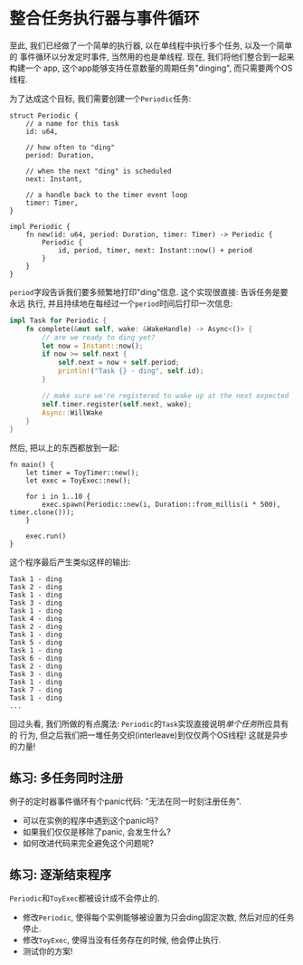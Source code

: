 # 整合任务执行器与事件循环

至此, 我们已经做了一个简单的执行器, 以在单线程中执行多个任务, 以及一个简单的
事件循环以分发定时事件, 当然用的也是单线程. 现在, 我们将他们整合到一起来构建一个
app, 这个app能够支持任意数量的周期任务"dinging", 而只需要两个OS线程.

为了达成这个目标, 我们需要创建一个`Periodic`任务:

```rust,no_run
struct Periodic {
    // a name for this task
    id: u64,

    // how often to "ding"
    period: Duration,

    // when the next "ding" is scheduled
    next: Instant,

    // a handle back to the timer event loop
    timer: Timer,
}

impl Periodic {
    fn new(id: u64, period: Duration, timer: Timer) -> Periodic {
        Periodic {
            id, period, timer, next: Instant::now() + period
        }
    }
}
```

`period`字段告诉我们要多频繁地打印"ding"信息. 这个实现很直接: 告诉任务是要永远
执行, 并且持续地在每经过一个`period`时间后打印一次信息:

```rust
impl Task for Periodic {
    fn complete(&mut self, wake: &WakeHandle) -> Async<()> {
        // are we ready to ding yet?
        let now = Instant::now();
        if now >= self.next {
            self.next = now + self.period;
            println!("Task {} - ding", self.id);
        }

        // make sure we're registered to wake up at the next expected `ding`
        self.timer.register(self.next, wake);
        Async::WillWake
    }
}
```

然后, 把以上的东西都放到一起:

```rust,no_run
fn main() {
    let timer = ToyTimer::new();
    let exec = ToyExec::new();

    for i in 1..10 {
        exec.spawn(Periodic::new(i, Duration::from_millis(i * 500), timer.clone()));
    }

    exec.run()
}
```

这个程序最后产生类似这样的输出:

```
Task 1 - ding
Task 2 - ding
Task 1 - ding
Task 3 - ding
Task 1 - ding
Task 4 - ding
Task 2 - ding
Task 1 - ding
Task 5 - ding
Task 1 - ding
Task 6 - ding
Task 2 - ding
Task 3 - ding
Task 1 - ding
Task 7 - ding
Task 1 - ding
...
```

回过头看, 我们所做的有点魔法: `Periodic`的`Task`实现直接说明*单个任务*所应具有的
行为, 但之后我们把一堆任务交织(interleave)到仅仅两个OS线程! 这就是异步的力量!

## 练习: 多任务同时注册

例子的定时器事件循环有个panic代码: "无法在同一时刻注册任务".

- 可以在实例的程序中遇到这个panic吗?
- 如果我们仅仅是移除了panic, 会发生什么?
- 如何改进代码来完全避免这个问题呢?

## 练习: 逐渐结束程序

`Periodic`和`ToyExec`都被设计成不会停止的.

- 修改`Periodic`, 使得每个实例能够被设置为只会ding固定次数, 然后对应的任务停止.
- 修改`ToyExec`, 使得当没有任务存在的时候, 他会停止执行.
- 测试你的方案!
